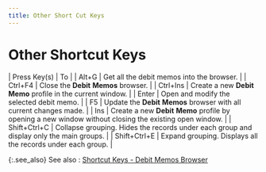 ```yaml
---
title: Other Short Cut Keys
---
```


# Other Shortcut Keys


| Press Key(s) | To |
| Alt+G | Get all the debit memos into the browser. |
| Ctrl+F4 | Close the **Debit** **Memos** browser. |
| Ctrl+Ins | Create a new **Debit** **Memo**  profile in the current window. |
| Enter | Open and modify the selected debit memo. |
| F5 | Update the **Debit** **Memos** browser with all current changes made. |
| Ins | Create a new **Debit** **Memo**  profile by opening a new window without closing the existing open window. |
| Shift+Ctrl+C | Collapse grouping. Hides the records under each group and display  only the main groups. |
| Shift+Ctrl+E | Expand grouping. Displays all the records under each group. |



{:.see_also}
See also
: [Shortcut  Keys - Debit Memos Browser]({{site.pp_baseurl}}/shortcut-keys/ret-doc-browser/dm-browser/short_cut_keys_debit_memo_browser.html)
